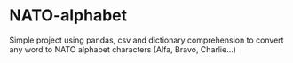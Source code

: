 # NATO-alphabet
Simple project using pandas, csv and dictionary comprehension to convert any word to NATO alphabet characters (Alfa, Bravo, Charlie...)
